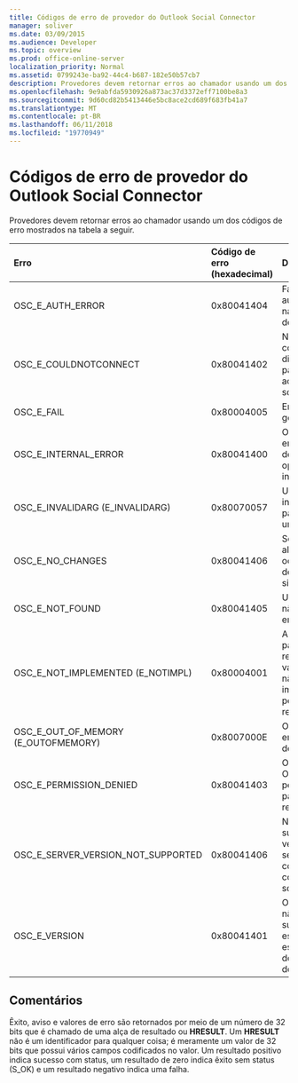 ```yaml
---
title: Códigos de erro de provedor do Outlook Social Connector
manager: soliver
ms.date: 03/09/2015
ms.audience: Developer
ms.topic: overview
ms.prod: office-online-server
localization_priority: Normal
ms.assetid: 0799243e-ba92-44c4-b687-182e50b57cb7
description: Provedores devem retornar erros ao chamador usando um dos códigos de erro mostrados na tabela a seguir.
ms.openlocfilehash: 9e9abfda5930926a873ac37d3372eff7100be8a3
ms.sourcegitcommit: 9d60cd82b5413446e5bc8ace2cd689f683fb41a7
ms.translationtype: MT
ms.contentlocale: pt-BR
ms.lasthandoff: 06/11/2018
ms.locfileid: "19770949"
---
```

# <a name="outlook-social-connector-provider-error-codes"></a>Códigos de erro de provedor do Outlook Social Connector

Provedores devem retornar erros ao chamador usando um dos códigos de erro mostrados na tabela a seguir. 
  
|**Erro**|**Código de erro (hexadecimal)**|**Descrição**|
|:-----|:-----|:-----|
|OSC_E_AUTH_ERROR  <br/> |0x80041404  <br/> |Falha na autenticação na rede do site de rede social.  <br/> |
|OSC_E_COULDNOTCONNECT  <br/> |0x80041402  <br/> |Nenhuma conexão está disponível para conectar ao site de rede social.  <br/> |
|OSC_E_FAIL  <br/> |0x80004005  <br/> |Erro de falha geral.  <br/> |
|OSC_E_INTERNAL_ERROR  <br/> |0x80041400  <br/> |Ocorreu um erro interno devido a uma operação inválida.  <br/> |
|OSC_E_INVALIDARG (E_INVALIDARG)  <br/> |0x80070057  <br/> |Um argumento inválido foi passado para uma função.  <br/> |
|OSC_E_NO_CHANGES  <br/> |0x80041406  <br/> |Sem alterações ocorreram desde a última sincronização.  <br/> |
|OSC_E_NOT_FOUND  <br/> |0x80041405  <br/> |Um recurso não pode ser encontrado.  <br/> |
|OSC_E_NOT_IMPLEMENTED (E_NOTIMPL)  <br/> |0x80004001  <br/> |A solicitação para o site de rede social é válida, mas não foi implementada pelo site de rede social.  <br/> |
|OSC_E_OUT_OF_MEMORY (E_OUTOFMEMORY)  <br/> |0x8007000E  <br/> |Ocorreu um erro de falta de memória.  <br/> |
|OSC_E_PERMISSION_DENIED  <br/> |0x80041403  <br/> |O provedor do OSC negado permissão para o recurso.  <br/> |
|OSC_E_SERVER_VERSION_NOT_SUPPORTED  <br/> |0x80041406  <br/> |Não há suporte para a versão do servidor para configurar a conta de redes sociais.  <br/> |
|OSC_E_VERSION  <br/> |0x80041401  <br/> |O provedor não oferece suporte para esta versão do estensibilidade do provedor do OSC.  <br/> |
   
## <a name="remarks"></a>Comentários

Êxito, aviso e valores de erro são retornados por meio de um número de 32 bits que é chamado de uma alça de resultado ou **HRESULT**. Um **HRESULT** não é um identificador para qualquer coisa; é meramente um valor de 32 bits que possui vários campos codificados no valor. Um resultado positivo indica sucesso com status, um resultado de zero indica êxito sem status (S_OK) e um resultado negativo indica uma falha. 
  

